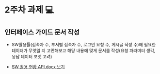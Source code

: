 # 2주차 과제 💻
## 인터페이스 가이드 문서 작성
* SW활용률(접속자 수, 부서별 접속자 수, 로그인 요청 수, 게시글 작성 수)에 필요한 데이터가 무엇일 지 고민해보고 해당 내용에 맞게 문서를 작성(요청 파라미터 생각, 응답 데이터 포맷 고려)
  
- [SW 활용 현황 API.docx 보기](./SW활용현황API.docx)
